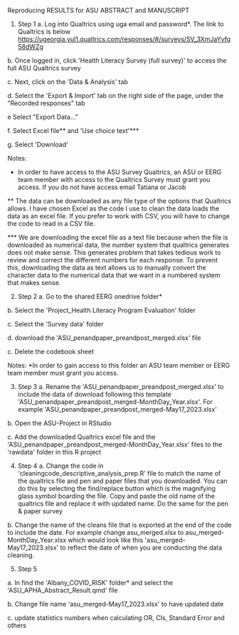 Reproducing RESULTS for ASU ABSTRACT and MANUSCRIPT
1. Step 1
  a. Log into Qualtrics using uga email and password*. The link to Qualtrics is below https://ugeorgia.yul1.qualtrics.com/responses/#/surveys/SV_3XmJaYvfq58dWZg

  b. Once logged in, click 'Health Literacy Survey (full survey)' to access the full ASU Qualtrics survey 
  
  c. Next, click on the 'Data & Analysis' tab 
  
  d. Select the 'Export & Import' tab on the right side of the page, under the "Recorded responses" tab
  
  e Select "Export Data..."
  
  f. Select Excel file** and 'Use choice text'***
  
  g. Select 'Download'

Notes:
* In order to have access to the ASU Survey Qualtrics, an ASU or EERG team member with access to the Qualtrics Survey must grant you access. If you do not have access email Tatiana or Jacob 

** The data can be downloaded as any file type of the options that Qualtrics allows. I have chosen Excel as the code I use to clean the data loads the data as an excel file. If you prefer to work with CSV, you will have to change the code to read in a CSV file.

*** We are downloading the excel file as a text file because when the file is downloaded as numerical data, the number system that qualtrics generates does not make sense. This generates problem that takes tedious work to review and correct the different numbers for each response. To prevent this, downloading the data as text allows us to manually convert the character data to the numerical data that we want in a numbered system that makes sense. 

2. Step 2
  a. Go to the shared EERG onedrive folder*
  
  b. Select the 'Project_Health Literacy Program Evaluation' folder 
  
  c. Select the 'Survey data' folder
  
  d. download the 'ASU_penandpaper_preandpost_merged.xlsx' file
  
  c. Delete the codebook sheet
  
Notes:
*In order to gain access to this folder an ASU team member or EERG team member must grant you access.

3. Step 3
  a. Rename the 'ASU_penandpaper_preandpost_merged.xlsx' to include the data of download following this template 'ASU_penandpaper_preandpost_merged-MonthDay_Year.xlsx'. For example 'ASU_penandpaper_preandpost_merged-May17_2023.xlsx'
  
  b. Open the ASU-Project in RStudio
  
  c. Add the downloaded Qualtrics excel file and the 'ASU_penandpaper_preandpost_merged-MonthDay_Year.xlsx' files to the 'rawdata' folder in this R project 
  
4. Step 4
  a. Change the code in 'cleaningcode_descriptive_analysis_prep.R' file to match the name of the qualtrics file and pen and paper files that you downloaded. You can do this by selecting the find/replace button which is the magnifying glass symbol boarding the file. Copy and paste the old name of the qualtrics file and replace it with updated name. Do the same for the pen & paper survey
  
  b. Change the name of the cleans file that is exported at the end of the code to include the date. For example change asu_merged.xlsx to asu_merged-MonthDay_Year.xlsx which would look like this 'asu_merged-May17_2023.xlsx' to reflect the date of when you are conducting the data cleaning.
  
5. Step 5

  a. In find the 'Albany_COVID_RISK' folder* and select the 'ASU_APHA_Abstract_Result.qmd' file 
  
  b. Change file name 'asu_merged-May17_2023.xlsx' to have updated date
  
  c. update statistics numbers when calculating OR, CIs, Standard Error and others

